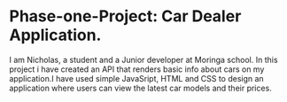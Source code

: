 # Phase-one-Project: Car Dealer Application.
I am Nicholas, a student and a Junior developer at Moringa school. In this project i have created an API that renders basic info about cars on my application.I have used simple JavaSript, HTML and CSS to design an application where users can view the latest car models and their prices. 